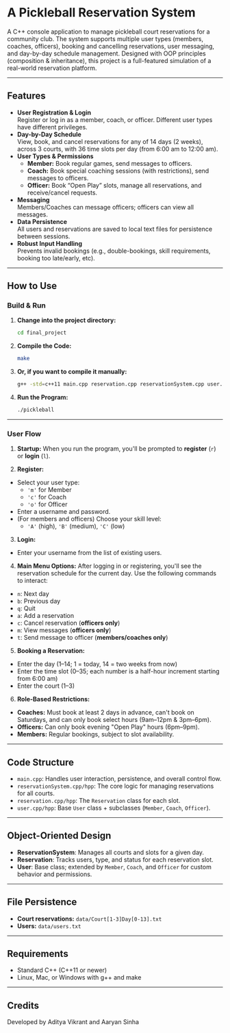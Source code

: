# A Pickleball Reservation System

A C++ console application to manage pickleball court reservations for a community club. The system supports multiple user types (members, coaches, officers), booking and cancelling reservations, user messaging, and day-by-day schedule management. Designed with OOP principles (composition & inheritance), this project is a full-featured simulation of a real-world reservation platform.

---

## Features

- **User Registration & Login**  
  Register or log in as a member, coach, or officer. Different user types have different privileges.
- **Day-by-Day Schedule**  
  View, book, and cancel reservations for any of 14 days (2 weeks), across 3 courts, with 36 time slots per day (from 6:00 am to 12:00 am).
- **User Types & Permissions**  
  - **Member:** Book regular games, send messages to officers.
  - **Coach:** Book special coaching sessions (with restrictions), send messages to officers.
  - **Officer:** Book “Open Play” slots, manage all reservations, and receive/cancel requests.
- **Messaging**  
  Members/Coaches can message officers; officers can view all messages.
- **Data Persistence**  
  All users and reservations are saved to local text files for persistence between sessions.
- **Robust Input Handling**  
  Prevents invalid bookings (e.g., double-bookings, skill requirements, booking too late/early, etc).

---

## How to Use

### Build & Run

1. **Change into the project directory:**  
   ```bash
   cd final_project

2. **Compile the Code:**  
   ```bash
   make

3. **Or, if you want to compile it manually:**  
   ```bash
   g++ -std=c++11 main.cpp reservation.cpp reservationSystem.cpp user.cpp -o pickleball

4. **Run the Program:**  
   ```bash
   ./pickleball

---

### User Flow
1. **Startup:** When you run the program, you'll be prompted to **register** (`r`) or **login** (`l`).

2. **Register:**
  - Select your user type:
    - `'m'` for Member
    - `'c'` for Coach
    - `'o'` for Officer
  - Enter a username and password.
  - (For members and officers) Choose your skill level:
    - `'A'` (high), `'B'` (medium), `'C'` (low)

3. **Login:**
  - Enter your username from the list of existing users.

4. **Main Menu Options:** After logging in or registering, you'll see the reservation schedule for the current day. Use the following commands to interact:
  - `n`: Next day
  - `b`: Previous day
  - `q`: Quit
  - `a`: Add a reservation
  - `c`: Cancel reservation (**officers only**)
  - `m`: View messages (**officers only**)
  - `t`: Send message to officer (**members/coaches only**)

5. **Booking a Reservation:**
  - Enter the day (1–14; 1 = today, 14 = two weeks from now)
  - Enter the time slot (0–35; each number is a half-hour increment starting from 6:00 am)
  - Enter the court (1–3)

6. **Role-Based Restrictions:**
  - **Coaches:** Must book at least 2 days in advance, can't book on Saturdays, and can only book select hours (9am–12pm & 3pm–6pm).
  - **Officers:** Can only book evening "Open Play" hours (6pm–9pm).
  - **Members:** Regular bookings, subject to slot availability.

---

## Code Structure
- `main.cpp`: Handles user interaction, persistence, and overall control flow.
- `reservationSystem.cpp/hpp`: The core logic for managing reservations for all courts.
- `reservation.cpp/hpp`: The `Reservation` class for each slot.
- `user.cpp/hpp`: Base `User` class + subclasses (`Member`, `Coach`, `Officer`).

---

## Object-Oriented Design
- **ReservationSystem**: Manages all courts and slots for a given day.
- **Reservation**: Tracks users, type, and status for each reservation slot.
- **User**: Base class; extended by `Member`, `Coach`, and `Officer` for custom behavior and permissions.

---

## File Persistence
- **Court reservations:** `data/Court[1-3]Day[0-13].txt`
- **Users:** `data/users.txt`

---

## Requirements
- Standard C++ (C++11 or newer)
- Linux, Mac, or Windows with g++ and make

---

## Credits
Developed by Aditya Vikrant and Aaryan Sinha 




